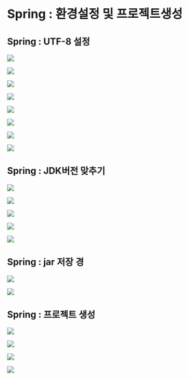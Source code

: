 # Spring : 환경설정 및 프로젝트생성

## Spring : UTF-8 설정

![](../../.gitbook/assets/555.png)

![](../../.gitbook/assets/21.png)

![](../../.gitbook/assets/22%20%282%29.png)

![](../../.gitbook/assets/23.png)

![](../../.gitbook/assets/24.png)

![](../../.gitbook/assets/25.png)

![](../../.gitbook/assets/26.png)

![](../../.gitbook/assets/27.png)

## Spring : JDK버전 맞추기

![](../../.gitbook/assets/32.png)

![](../../.gitbook/assets/.png%20%2833%29.png)

![](../../.gitbook/assets/66%20%281%29.png)

![](../../.gitbook/assets/.png%20%2832%29.png)

![](../../.gitbook/assets/22%20%281%29.png)

## Spring : jar 저장 경

![](../../.gitbook/assets/32%20%281%29.png)

![](../../.gitbook/assets/spring.jar-.png)

## Spring : 프로젝트 생성

![](../../.gitbook/assets/spring-project.png)

![](../../.gitbook/assets/15.png)

![](../../.gitbook/assets/15-1.png)

![](../../.gitbook/assets/16.png)

